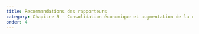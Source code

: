 ```yaml
---
title: Recommandations des rapporteurs
category: Chapitre 3 - Consolidation économique et augmentation de la capacité d’action des acteurs
order: 4
---
```

